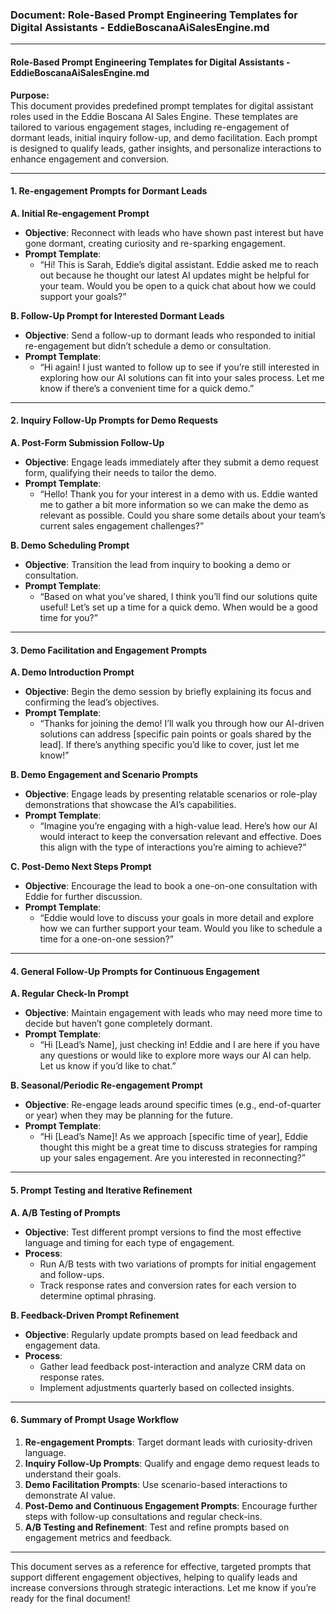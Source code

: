 ### Document: **Role-Based Prompt Engineering Templates for Digital Assistants - EddieBoscanaAiSalesEngine.md**

---

#### Role-Based Prompt Engineering Templates for Digital Assistants - EddieBoscanaAiSalesEngine.md

**Purpose:**  
This document provides predefined prompt templates for digital assistant roles used in the Eddie Boscana AI Sales Engine. These templates are tailored to various engagement stages, including re-engagement of dormant leads, initial inquiry follow-up, and demo facilitation. Each prompt is designed to qualify leads, gather insights, and personalize interactions to enhance engagement and conversion.

---

#### 1. Re-engagement Prompts for Dormant Leads

**A. Initial Re-engagement Prompt**  
   - **Objective**: Reconnect with leads who have shown past interest but have gone dormant, creating curiosity and re-sparking engagement.
   - **Prompt Template**:  
     - “Hi! This is Sarah, Eddie’s digital assistant. Eddie asked me to reach out because he thought our latest AI updates might be helpful for your team. Would you be open to a quick chat about how we could support your goals?”

**B. Follow-Up Prompt for Interested Dormant Leads**  
   - **Objective**: Send a follow-up to dormant leads who responded to initial re-engagement but didn’t schedule a demo or consultation.
   - **Prompt Template**:  
     - “Hi again! I just wanted to follow up to see if you’re still interested in exploring how our AI solutions can fit into your sales process. Let me know if there’s a convenient time for a quick demo.”

---

#### 2. Inquiry Follow-Up Prompts for Demo Requests

**A. Post-Form Submission Follow-Up**  
   - **Objective**: Engage leads immediately after they submit a demo request form, qualifying their needs to tailor the demo.
   - **Prompt Template**:  
     - “Hello! Thank you for your interest in a demo with us. Eddie wanted me to gather a bit more information so we can make the demo as relevant as possible. Could you share some details about your team’s current sales engagement challenges?”

**B. Demo Scheduling Prompt**  
   - **Objective**: Transition the lead from inquiry to booking a demo or consultation.
   - **Prompt Template**:  
     - “Based on what you’ve shared, I think you’ll find our solutions quite useful! Let’s set up a time for a quick demo. When would be a good time for you?”

---

#### 3. Demo Facilitation and Engagement Prompts

**A. Demo Introduction Prompt**  
   - **Objective**: Begin the demo session by briefly explaining its focus and confirming the lead’s objectives.
   - **Prompt Template**:  
     - “Thanks for joining the demo! I’ll walk you through how our AI-driven solutions can address [specific pain points or goals shared by the lead]. If there’s anything specific you’d like to cover, just let me know!”

**B. Demo Engagement and Scenario Prompts**  
   - **Objective**: Engage leads by presenting relatable scenarios or role-play demonstrations that showcase the AI’s capabilities.
   - **Prompt Template**:  
     - “Imagine you’re engaging with a high-value lead. Here’s how our AI would interact to keep the conversation relevant and effective. Does this align with the type of interactions you’re aiming to achieve?”

**C. Post-Demo Next Steps Prompt**  
   - **Objective**: Encourage the lead to book a one-on-one consultation with Eddie for further discussion.
   - **Prompt Template**:  
     - “Eddie would love to discuss your goals in more detail and explore how we can further support your team. Would you like to schedule a time for a one-on-one session?”

---

#### 4. General Follow-Up Prompts for Continuous Engagement

**A. Regular Check-In Prompt**  
   - **Objective**: Maintain engagement with leads who may need more time to decide but haven’t gone completely dormant.
   - **Prompt Template**:  
     - “Hi [Lead’s Name], just checking in! Eddie and I are here if you have any questions or would like to explore more ways our AI can help. Let us know if you’d like to chat.”

**B. Seasonal/Periodic Re-engagement Prompt**  
   - **Objective**: Re-engage leads around specific times (e.g., end-of-quarter or year) when they may be planning for the future.
   - **Prompt Template**:  
     - “Hi [Lead’s Name]! As we approach [specific time of year], Eddie thought this might be a great time to discuss strategies for ramping up your sales engagement. Are you interested in reconnecting?”

---

#### 5. Prompt Testing and Iterative Refinement

**A. A/B Testing of Prompts**  
   - **Objective**: Test different prompt versions to find the most effective language and timing for each type of engagement.
   - **Process**:
     - Run A/B tests with two variations of prompts for initial engagement and follow-ups.
     - Track response rates and conversion rates for each version to determine optimal phrasing.

**B. Feedback-Driven Prompt Refinement**  
   - **Objective**: Regularly update prompts based on lead feedback and engagement data.
   - **Process**:
     - Gather lead feedback post-interaction and analyze CRM data on response rates.
     - Implement adjustments quarterly based on collected insights.

---

#### 6. Summary of Prompt Usage Workflow

1. **Re-engagement Prompts**: Target dormant leads with curiosity-driven language.
2. **Inquiry Follow-Up Prompts**: Qualify and engage demo request leads to understand their goals.
3. **Demo Facilitation Prompts**: Use scenario-based interactions to demonstrate AI value.
4. **Post-Demo and Continuous Engagement Prompts**: Encourage further steps with follow-up consultations and regular check-ins.
5. **A/B Testing and Refinement**: Test and refine prompts based on engagement metrics and feedback.

---

This document serves as a reference for effective, targeted prompts that support different engagement objectives, helping to qualify leads and increase conversions through strategic interactions. Let me know if you’re ready for the final document!
